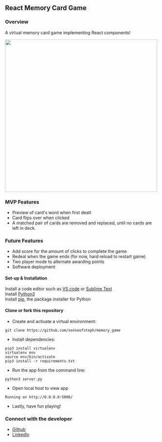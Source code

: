 ## React Memory Card Game

### Overview

A virtual memory card game implementing React components!

<img src="https://github.com/senseofsteph/memory-card-game/blob/master/static/img/memory_game_gif.gif" width="500">

### MVP Features

- Preview of card's word when first dealt
- Card flips over when clicked
- A matched pair of cards are removed and replaced, until no cards are left in deck.

### Future Features

- Add score for the amount of clicks to complete the game
- Redeal when the game ends (for now, hard reload to restart game)
- Two player mode to alternate awarding points
- Software deployment

#### Set-up & Installation

Install a code editor such as [VS code](https://code.visualstudio.com/download) or [Sublime Text](https://www.sublimetext.com/)<br>
Install [Python3](https://www.python.org/downloads/mac-osx/)<br>
Install [pip](https://pip.pypa.io/en/stable/installing/), the package installer for Python <br>

#### Clone or fork this repository

- Create and activate a virtual environment:
```shell
git clone https://github.com/senseofsteph/memory_game
```
- Install dependencies:
```shell
pip3 install virtualenv
virtualenv env
source env/bin/activate
pip3 install -r requirements.txt
```
- Run the app from the command line:
```shell
python3 server.py
```
- Open local host to view app
```shell
Running on http://0.0.0.0:5000/ 
```
- Lastly, have fun playing!

### Connect with the developer

- [Github](https://github.com/senseofsteph)
- [LinkedIn](https://www.linkedin.com/in/stephanieogamba)
